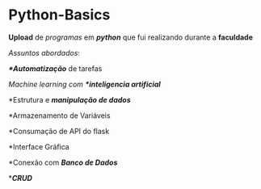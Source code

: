 # Python-Basics
**Upload** de *programas* em __*python*__ que fui realizando durante a **faculdade**

*Assuntos abordados*:

*__*Automatização__* de tarefas

*Machine learning com __*inteligencia artificial__*

*Estrutura e __*manipulação de dados*__

*Armazenamento de Variáveis

*Consumação de API do flask

*Interface Gráfica

 *Conexão com __*Banco de Dados*__
 
 *__*CRUD*__


